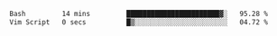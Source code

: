 <!--START_SECTION:waka-->

```txt
Bash         14 mins         ███████████████████████▓░   95.28 %
Vim Script   0 secs          █▒░░░░░░░░░░░░░░░░░░░░░░░   04.72 %
```

<!--END_SECTION:waka-->
